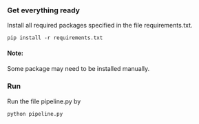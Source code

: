 ### Get everything ready
Install all required packages specified in the file requirements.txt.

```
pip install -r requirements.txt
```

#### Note:
Some package may need to be installed manually.

### Run 
Run the file pipeline.py by 
```
python pipeline.py
```

